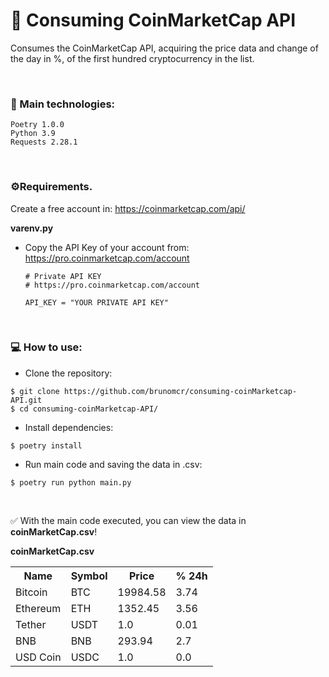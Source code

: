 # 📘 Consuming CoinMarketCap API
Consumes the CoinMarketCap API, acquiring the price data and change of the day in %, of the first hundred cryptocurrency in the list.

<br>

### 📑 Main technologies:
```
Poetry 1.0.0
Python 3.9
Requests 2.28.1
```

<br>

### ⚙️Requirements.
Create a free account in: https://coinmarketcap.com/api/

**varenv.py**
* Copy the API Key of your account from: https://pro.coinmarketcap.com/account
    
    ```shell
    # Private API KEY
    # https://pro.coinmarketcap.com/account
    
    API_KEY = "YOUR PRIVATE API KEY"
    ```

<br>

### 💻 How to use:

- Clone the repository:
```shell
$ git clone https://github.com/brunomcr/consuming-coinMarketcap-API.git
$ cd consuming-coinMarketcap-API/
```

- Install dependencies:
```shell
$ poetry install
```

- Run main code and saving the data in .csv:
```shell
$ poetry run python main.py
```

<br>

✅ With the main code executed, you can view the data in **coinMarketCap.csv**!

**coinMarketCap.csv**

<table>
  <tr>
    <th>Name</th>
    <th>Symbol</th>
    <th>Price</th>
    <th>% 24h</th>
  </tr>
  <tr>
    <td>Bitcoin</td>
    <td>BTC</td>
    <td>19984.58</td>
    <td>3.74</td>
  </tr>
  <tr>
    <td>Ethereum</td>
    <td>ETH</td>
    <td>1352.45</td>
    <td>3.56</td>
  </tr>
  <tr>
    <td>Tether</td>
    <td>USDT</td>
    <td>1.0</td>
    <td>0.01</td>
  </tr>
  <tr>
    <td>BNB</td>
    <td>BNB</td>
    <td>293.94</td>
    <td>2.7</td>
  </tr>
  <tr>
    <td>USD Coin</td>
    <td>USDC</td>
    <td>1.0</td>
    <td>0.0</td>
  </tr>
</table>

